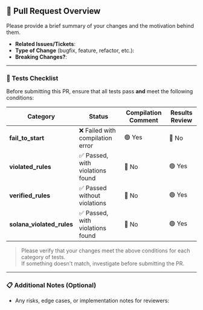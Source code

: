 ## 🚀 Pull Request Overview

Please provide a brief summary of your changes and the motivation behind them.

- **Related Issues/Tickets**: 
- **Type of Change** (bugfix, feature, refactor, etc.): 
- **Breaking Changes?**: 

---

### 📜 Tests Checklist

Before submitting this PR, ensure that all tests pass **and** meet the following conditions:

| Category                  | Status                          | Compilation Comment | Results Review |
|---------------------------|----------------------------------|----------------------|----------------|
| **fail_to_start**         | ❌ Failed with compilation error | 🟢 Yes               | 🔴 No          |
| **violated_rules**        | ✅ Passed, with violations found | 🔴 No                | 🟢 Yes         |
| **verified_rules**        | ✅ Passed without violations     | 🔴 No                | 🟢 Yes         |
| **solana_violated_rules** | ✅ Passed, with violations found | 🔴 No                | 🟢 Yes         |

> Please verify that your changes meet the above conditions for each category of tests.  
> If something doesn't match, investigate before submitting the PR.

---

### 📋 Additional Notes (Optional)

- Any risks, edge cases, or implementation notes for reviewers:
